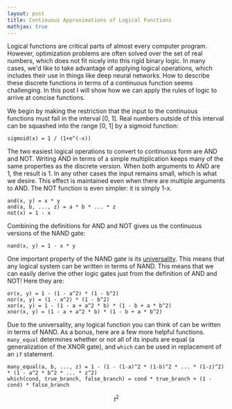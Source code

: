 ```yaml
---
layout: post
title: Continuous Approximations of Logical Functions
mathjax: true
---
```


Logical functions are critical parts of almost every computer program. However, optimization problems are often solved over the set of real numbers, which does not fit nicely into this rigid binary logic. In many cases, we'd like to take advantage of applying logical operations, which includes their use in things like deep neural networks. How to describe these discrete functions in terms of a continuous function seems challenging. In this post I will show how we can apply the rules of logic to arrive at concise functions.

We begin by making the restriction that the input to the continuous functions must fall in the interval [0, 1]. Real numbers outside of this interval can be squashed into the range [0, 1] by a sigmoid function:

```
sigmoid(x) = 1 / (1+e^(-x))
```

The two easiest logical operations to convert to continuous form are AND and NOT. Writing AND in terms of a simple multiplication keeps many of the same properties as the discrete version. When both arguments to AND are 1, the result is 1. In any other cases the input remains small, which is what we desire. This effect is maintained even when there are multiple arguments to AND. The NOT function is even simpler: it is simply 1-x.

```
and(x, y) = x * y
and(a, b, ..., z) = a * b * ... * z
not(x) = 1 - x
```

Combining the definitions for AND and NOT gives us the continuous versions of the NAND gate:

```
nand(x, y) = 1 - x * y
```

One important property of the NAND gate is its [universality](https://en.wikipedia.org/wiki/NAND_logic). This means that any logical system can be written in terms of NAND. This means that we can easily derive the other logic gates just from the definition of AND and NOT! Here they are:

```
or(x, y) = 1 - (1 - a^2) * (1 - b^2)
nor(x, y) = (1 - a^2) * (1 - b^2)
xor(x, y) = 1 - (1 - a + a^2 * b) * (1 - b + a * b^2)
xnor(x, y) = (1 - a + a^2 * b) * (1 - b + a * b^2)
```

Due to the universality, any logical function you can think of can be written in terms of NAND. As a bonus, here are a few more helpful functions. ``many_equal`` determines whether or not all of its inputs are equal (a generalization of the XNOR gate), and ``which`` can be used in replacement of an ``if`` statement.

```
many_equal(a, b, ..., z) = 1 - (1 - (1-a)^2 * (1-b)^2 * ... * (1-z)^2) * (1 - a^2 * b^2 * ... * z^2)
which(cond, true_branch, false_branch) = cond * true_branch + (1 - cond) * false_branch
```

$$t^2$$